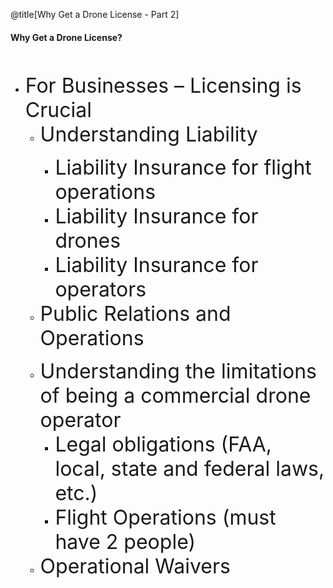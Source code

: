 <div class="slide-bg-style-left"></div><div class="slide-bg-style-right"></div>

@title[Why Get a Drone License - Part 2]

#### <span class="orange">Why Get a Drone License?</span>
<br>                                                  
<ul>
  <li class="fragment"><span style="font-size: 32px;">For Businesses – Licensing is Crucial</span>
    <ul>
      <li class="fragment"><span style="font-size: 32px;">Understanding Liability</span></li>
        <ul>
          <li class="fragment no-bullet"><span style="font-size: 32px;">Liability Insurance for flight operations</span></li>
          <li class="fragment no-bullet"><span style="font-size: 32px;">Liability Insurance for drones</span></li>
          <li class="fragment no-bullet"><span style="font-size: 32px;">Liability Insurance for operators</span></li>
        </ul>
      <li class="fragment"><span style="font-size: 32px;">Public Relations and Operations</span></li>
    </ul>
  </li>
  <ul>
    <li class="fragment"><span style="font-size: 32px;">Understanding the limitations of being a commercial drone operator</span>
      <ul>
        <li class="fragment no-bullet"><span style="font-size: 32px;">Legal obligations (FAA, local, state and federal laws, etc.)</span></li>
        <li class="fragment no-bullet"><span style="font-size: 32px;">Flight Operations (must have 2 people)</span></li>
      </ul>
    </li>
    <li class="fragment"><span style="font-size: 32px;">Operational Waivers</span></li>
  </ul>
  </li>
</ul>
